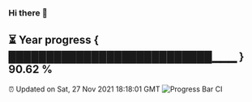### Hi there 👋
⏳ Year progress { ███████████████████████████▁▁▁ } 90.62 %
---
⏰ Updated on Sat, 27 Nov 2021 18:18:01 GMT
![Progress Bar CI](https://github.com/liununu/liununu/workflows/Progress%20Bar%20CI/badge.svg)
